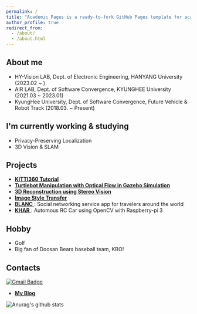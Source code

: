 ```yaml
---
permalink: /
title: "Academic Pages is a ready-to-fork GitHub Pages template for academic personal websites"
author_profile: true
redirect_from: 
  - /about/
  - /about.html
---
```


## About me
- HY-Vision LAB, Dept. of Electronic Engineering, HANYANG University (2023.02 ~ )
- AIR LAB, Dept. of Software Convergence, KYUNGHEE University (2021.03 ~ 2023.01)
- KyungHee University, Dept. of Software Convergence, Future Vehicle & Robot Track (2018.03. ~ Present)

## I'm currently working & studying 
- Privacy-Preserving Localization
- 3D Vision & SLAM

## Projects
- [ **KITTI360 Tutorial** ](https://github.com/PHANTOM0122/KITTI360_Tutorial)
- [ **Turtlebot Manipulation with Optical Flow in Gazebo Simulation** ](https://github.com/PHANTOM0122/ROS_Gazebo_Simulator_with_Opticalflow)
- [ **3D Reconstruction using Stereo Vision** ](https://github.com/PHANTOM0122/3D_Reconstruction)
- [ **Image Style Transfer** ](https://github.com/Hyper-Vision-DeepLearning/Style-Transfer)
- [ **BLANC** ](https://github.com/PHANTOM0122/BLANC) : Social networking service app for travelers around the world
- [ **KHAR** ](https://github.com/PHANTOM0122/KHar) : Automous RC Car using OpenCV with Raspberry-pi 3

## Hobby
- Golf
- Big fan of Doosan Bears baseball team, KBO!


## Contacts
[![Gmail Badge](https://img.shields.io/badge/-Gmail-d14836?style=flat-square&logo=Gmail&logoColor=white&link=mailto:wilko97@khu.ac.kr)](mailto:wilko97@khu.ac.kr)
- [ **My Blog** ](https://velog.io/@wilko97) 

![Anurag's github stats](https://github-readme-stats.vercel.app/api?username=PHANTOM0122&show_icons=true&theme=radical)

